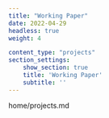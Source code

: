 ```yaml
---
title: "Working Paper"
date: 2022-04-29
headless: true
weight: 4

content_type: "projects"
section_settings:
    show_section: true
    title: 'Working Paper'
    subtitle: ''
---
```

home/projects.md
